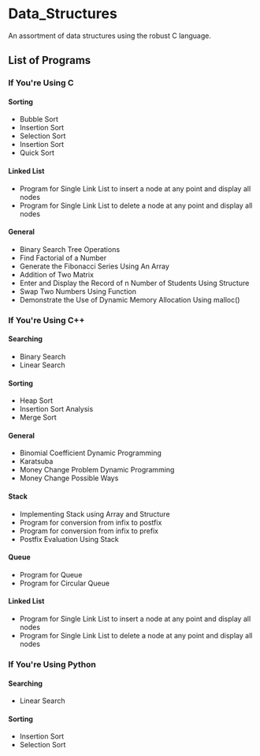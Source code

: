 # Data_Structures
An assortment of data structures using the robust C language.

## List of Programs

### If You're Using C
#### Sorting
- Bubble Sort
- Insertion Sort
- Selection Sort
- Insertion Sort
- Quick Sort
#### Linked List
- Program for Single Link List to insert a node at any point and display all nodes
- Program for Single Link List to delete a node at any point and display all nodes
#### General
- Binary Search Tree Operations
- Find Factorial of a Number
- Generate the Fibonacci Series Using An Array
- Addition of Two Matrix
- Enter and Display the Record of n Number of Students Using Structure
- Swap Two Numbers Using Function
- Demonstrate the Use of Dynamic Memory Allocation Using malloc()

### If You're Using C++
#### Searching
- Binary Search
- Linear Search
#### Sorting
- Heap Sort
- Insertion Sort Analysis
- Merge Sort
#### General
- Binomial Coefficient Dynamic Programming
- Karatsuba
- Money Change Problem Dynamic Programming
- Money Change Possible Ways
#### Stack
- Implementing Stack using Array and Structure
- Program for conversion from infix to postfix
- Program for conversion from infix to prefix
- Postfix Evaluation Using Stack
#### Queue
- Program for Queue
- Program for Circular Queue
#### Linked List
- Program for Single Link List to insert a node at any point and display all nodes
- Program for Single Link List to delete a node at any point and display all nodes

### If You're Using Python
#### Searching
- Linear Search
#### Sorting
- Insertion Sort
- Selection Sort
